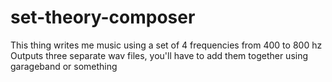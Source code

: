 # set-theory-composer

This thing writes me music using a set of 4 frequencies from 400 to 800 hz
Outputs three separate wav files, you'll have to add them together using garageband or something
